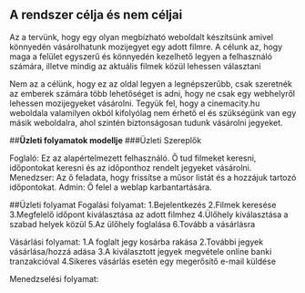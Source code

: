 ## **A rendszer célja és nem céljai**

Az a tervünk, hogy egy olyan megbízható weboldalt készítsünk amivel könnyedén vásárolhatunk mozijegyet egy adott filmre. A célunk az, hogy maga a felület egyszerű és könnyedén kezelhető legyen a felhasználó számára, illetve mindig az aktuális filmek közül lehessen választani

Nem az a célünk, hogy ez az oldal legyen a legnépszerűbb, csak szeretnék az emberek számára több lehetőséget is adni, hogy ne csak egy webhelyről lehessen mozijegyeket vásárolni. Tegyük fel, hogy a cinemacity.hu weboldala valamilyen okból kifolyólag nem érhető el és szükségünk van egy másik weboldalra, ahol szintén biztonságosan tudunk vásárolni jegyeket. 

##**Üzleti folyamatok modellje**
###Üzleti Szereplők

Foglaló: Ez az alapértelmezett felhasználó. Ő tud filmeket keresni, időpontokat keresni és az időponthoz rendelt jegyeket vásárolni.
Menedzser: Az ő feladata, hogy frissítse a műsor listát és a hozzájuk tartozó időpontokat.
Admin: Ő felel a weblap karbantartására.

##Üzleti folyamat
Fogalási folyamat:
  1.Bejelentkezés
  2.Filmek keresése
  3.Megfelelő időpont kiválasztása az adott filmhez
  4.Ülőhely kiválasztása a szabad helyek közül
  5.Az ülőhely foglalása
  6.Tovább a vásárlásra

Vásárlási folyamat:
  1.A foglalt jegy kosárba rakása
  2.További jegyek vásárlása/hozzá adása
  3.A kiválasztott jegyek megvétele online banki tranzakcióval
  4.Sikeres vásárlás esetén egy megerősítő e-mail küldése
  
Menedzselési folyamat:


  

